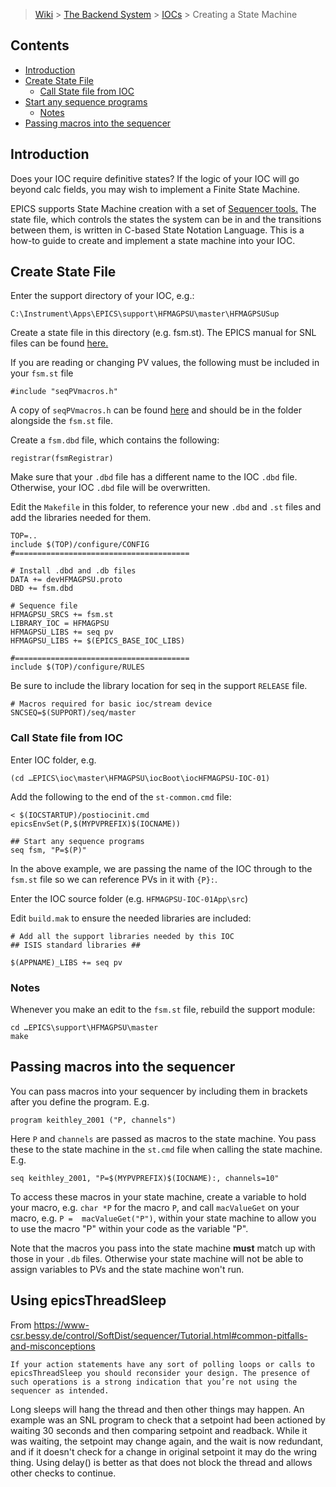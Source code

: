 > [Wiki](Home) > [The Backend System](The-Backend-System) > [IOCs](IOCs) > Creating a State Machine

## Contents
- [Introduction](#introduction)
- [Create State File](#create-state-file)
    - [Call State file from IOC](#call-state-file-from-ioc)
- [Start any sequence programs](#start-any-sequence-programs)
    - [Notes](#notes)
- [Passing macros into the sequencer](#passing-macros-into-the-sequencer)

## Introduction
Does your IOC require definitive states? If the logic of your IOC will go beyond calc fields, you may wish to implement a Finite State Machine. 

EPICS supports State Machine creation with a set of [Sequencer tools.](http://www-csr.bessy.de/control/SoftDist/sequencer/index.html) The state file, which controls the states the system can be in and the transitions between them, is written in C-based State Notation Language.
This is a how-to guide to create and implement a state machine into your IOC.

## Create State File 

Enter the support directory of your IOC, e.g.:
```
C:\Instrument\Apps\EPICS\support\HFMAGPSU\master\HFMAGPSUSup
```
Create a state file in this directory (e.g. fsm.st).
The EPICS manual for SNL files can be found [here.](http://www-csr.bessy.de/control/SoftDist/sequencer/index.html)

If you are reading or changing PV values, the following must be included in your `fsm.st` file
```
#include "seqPVmacros.h"
```
A copy of `seqPVmacros.h` can be found [here](https://github.com/ISISComputingGroup/EPICS-motor/blob/7080600a752478f9fa23301a7e99d7ea081df453/motorApp/NewportSrc/seqPVmacros.h) and should be in the folder alongside the `fsm.st` file.

Create a `fsm.dbd` file, which contains the following:
```
registrar(fsmRegistrar)
```
Make sure that your `.dbd` file has a different name to the IOC `.dbd` file. Otherwise, your IOC `.dbd` file will be overwritten.

Edit the `Makefile` in this folder, to reference your new `.dbd` and `.st` files and add the libraries needed for them.
```
TOP=..
include $(TOP)/configure/CONFIG
#=======================================

# Install .dbd and .db files
DATA += devHFMAGPSU.proto
DBD += fsm.dbd

# Sequence file
HFMAGPSU_SRCS += fsm.st
LIBRARY_IOC = HFMAGPSU
HFMAGPSU_LIBS += seq pv
HFMAGPSU_LIBS += $(EPICS_BASE_IOC_LIBS)

#=======================================
include $(TOP)/configure/RULES
```

Be sure to include the library location for seq in the support `RELEASE` file.
```
# Macros required for basic ioc/stream device
SNCSEQ=$(SUPPORT)/seq/master
```

### Call State file from IOC
Enter IOC folder, e.g.
```
(cd …EPICS\ioc\master\HFMAGPSU\iocBoot\iocHFMAGPSU-IOC-01)
```
Add the following to the end of the `st-common.cmd` file:
```
< $(IOCSTARTUP)/postiocinit.cmd
epicsEnvSet(P,$(MYPVPREFIX)$(IOCNAME))

## Start any sequence programs
seq fsm, "P=$(P)"
```
In the above example, we are passing the name of the IOC through to the `fsm.st` file so we can reference PVs in it with `{P}:`.

Enter the IOC source folder (e.g. ``HFMAGPSU-IOC-01App\src``)

Edit `build.mak` to ensure the needed libraries are included:
```
# Add all the support libraries needed by this IOC
## ISIS standard libraries ##

$(APPNAME)_LIBS += seq pv
```
### Notes

Whenever you make an edit  to the `fsm.st` file, rebuild the support module:
```
cd …EPICS\support\HFMAGPSU\master
make
```

## Passing macros into the sequencer

You can pass macros into your sequencer by including them in brackets after you define the program. E.g.

```
program keithley_2001 ("P, channels")
```

Here `P` and `channels` are passed as macros to the state machine. You pass these to the state machine in the `st.cmd` file when calling the state machine. E.g.

```
seq keithley_2001, "P=$(MYPVPREFIX)$(IOCNAME):, channels=10"
```

To access these macros in your state machine, create a variable to hold your macro, e.g. `char *P` for the macro `P`, and call `macValueGet` on your macro, e.g. `P =  macValueGet("P")`, within your state machine to allow you to use the macro "P" within your code as the variable "P".

Note that the macros you pass into the state machine **must** match up with those in your `.db` files. Otherwise your state machine will not be able to assign variables to PVs and the state machine won't run.

## Using epicsThreadSleep

From https://www-csr.bessy.de/control/SoftDist/sequencer/Tutorial.html#common-pitfalls-and-misconceptions
```
If your action statements have any sort of polling loops or calls to epicsThreadSleep you should reconsider your design. The presence of such operations is a strong indication that you’re not using the sequencer as intended.
```
Long sleeps will hang the thread and then other things may happen. An example was an SNL program to check that a setpoint had been actioned by waiting 30 seconds and then comparing setpoint and readback. While it was waiting, the setpoint may change again, and the wait is now redundant, and if it doesn't check for a change in original setpoint it may do the wring thing. Using delay() is better as that does not block the thread and allows other checks to continue.     